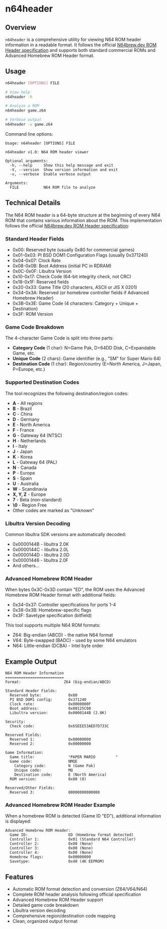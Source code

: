# n64header

## Overview
`n64header` is a comprehensive utility for viewing N64 ROM header information in a readable format. It follows the official [N64brew.dev ROM Header specification](https://n64brew.dev/wiki/ROM_Header) and supports both standard commercial ROMs and Advanced Homebrew ROM Header format.

## Usage
```bash
n64header [OPTIONS] FILE

# View help
n64header -h

# Analyze a ROM
n64header game.z64

# Verbose output
n64header -v game.z64
```

Command line options:
```
Usage: n64header [OPTIONS] FILE

n64header v1.0: N64 ROM header viewer

Optional arguments:
  -h, --help     Show this help message and exit
  -V, --version  Show version information and exit
  -v, --verbose  Enable verbose output

Arguments:
  FILE           N64 ROM file to analyze
```

## Technical Details
The N64 ROM header is a 64-byte structure at the beginning of every N64 ROM that contains various information about the ROM. This implementation follows the official [N64brew.dev ROM Header specification](https://n64brew.dev/wiki/ROM_Header):

### Standard Header Fields
* 0x00:      Reserved byte (usually 0x80 for commercial games)
* 0x01-0x03: PI BSD DOM1 Configuration Flags (usually 0x371240)
* 0x04-0x07: Clock Rate
* 0x08-0x0B: Boot Address (initial PC in RDRAM)
* 0x0C-0x0F: Libultra Version
* 0x10-0x17: Check Code (64-bit integrity check, not CRC)
* 0x18-0x1F: Reserved fields
* 0x20-0x33: Game Title (20 characters, ASCII or JIS X 0201)
* 0x34-0x3A: Reserved (or homebrew controller fields if Advanced Homebrew Header)
* 0x3B-0x3E: Game Code (4 characters: Category + Unique + Destination)
* 0x3F:      ROM Version

### Game Code Breakdown
The 4-character Game Code is split into three parts:
* **Category Code** (1 char): N=Game Pak, D=64DD Disk, C=Expandable Game, etc.
* **Unique Code** (2 chars): Game identifier (e.g., "SM" for Super Mario 64)
* **Destination Code** (1 char): Region/country (E=North America, J=Japan, P=Europe, etc.)

### Supported Destination Codes
The tool recognizes the following destination/region codes:
* **A** - All regions
* **B** - Brazil
* **C** - China
* **D** - Germany
* **E** - North America
* **F** - France
* **G** - Gateway 64 (NTSC)
* **H** - Netherlands
* **I** - Italy
* **J** - Japan
* **K** - Korea
* **L** - Gateway 64 (PAL)
* **N** - Canada
* **P** - Europe
* **S** - Spain
* **U** - Australia
* **W** - Scandinavia
* **X, Y, Z** - Europe
* **7** - Beta (non-standard)
* **\0** - Region Free
* Other codes are marked as "Unknown"

### Libultra Version Decoding
Common libultra SDK versions are automatically decoded:
* 0x0000144B - libultra 2.0K
* 0x0000144C - libultra 2.0L
* 0x0000144D - libultra 2.0D
* 0x00001446 - libultra 2.0F
* And others...

### Advanced Homebrew ROM Header
When bytes 0x3C-0x3D contain "ED", the ROM uses the Advanced Homebrew ROM Header format with additional fields:
* 0x34-0x37: Controller specifications for ports 1-4
* 0x38-0x3B: Homebrew-specific flags
* 0x3F:      Savetype specification (bitfield)

This tool supports multiple N64 ROM formats:
* Z64: Big-endian (ABCD) - the native N64 format
* V64: Byte-swapped (BADC) - used by some N64 emulators
* N64: Little-endian (DCBA) - Intel byte order

## Example Output
```
N64 ROM Header Information
==========================
Format:                   Z64 (big-endian/ABCD)

Standard Header Fields:
  Reserved byte:            0x80
  PI BSD DOM1 config:       0x371240
  Clock rate:               0x0000000F
  Boot address:             0x80125C00
  Libultra version:         0x0000144B (2.0K)

Security:
  Check code:               0x65EEE53AED7D733C

Reserved Fields:
  Reserved 1:               0x00000000
  Reserved 2:               0x00000000

Game Information:
  Game title:               "PAPER MARIO         "
  Game code:                NMQE
    Category code:          N (Game Pak)
    Unique code:            MQ
    Destination code:       E (North America)
  ROM version:              0x00 (0)

Reserved/Other Fields:
  Reserved 3:               00000000000000
```

### Advanced Homebrew ROM Header Example
When a homebrew ROM is detected (Game ID "ED"), additional information is displayed:
```
Advanced Homebrew ROM Header:
  Game ID:                  ED (Homebrew format detected)
  Controller 1:             0x01 (Standard N64 Controller)
  Controller 2:             0x00 (None)
  Controller 3:             0x00 (None)
  Controller 4:             0x00 (None)
  Homebrew flags:           0x00000000
  Savetype:                 0x40 (4K EEPROM)
```

## Features
- Automatic ROM format detection and conversion (Z64/V64/N64)
- Complete ROM header analysis following official specification
- Advanced Homebrew ROM Header support
- Detailed game code breakdown
- Libultra version decoding
- Comprehensive region/destination code mapping
- Clean, organized output format
